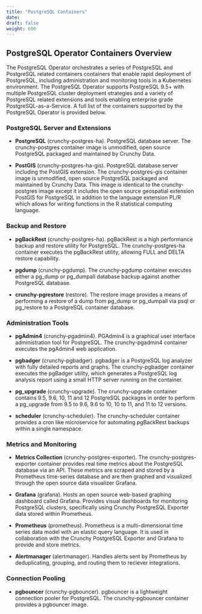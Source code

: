 ```yaml
---
title: "PostgreSQL Containers"
date:
draft: false
weight: 600
---
```


## PostgreSQL Operator Containers Overview

The PostgreSQL Operator orchestrates a series of PostgreSQL and PostgreSQL related containers containers that enable rapid deployment of PostgreSQL, including administration and monitoring tools in a Kubernetes environment. The PostgreSQL Operator supports PostgreSQL 9.5+ with multiple PostgreSQL cluster deployment strategies and a variety of PostgreSQL related extensions and tools enabling enterprise grade PostgreSQL-as-a-Service.   A full list of the containers supported by the PostgreSQL Operator is provided below.   

### PostgreSQL Server and Extensions

* **PostgreSQL** (crunchy-postgres-ha).  PostgreSQL database server.  The crunchy-postgres container image is unmodified, open source PostgreSQL packaged and maintained by Crunchy Data.

* **PostGIS** (crunchy-postgres-ha-gis).  PostgreSQL database server including the PostGIS extension. The crunchy-postgres-gis container image is unmodified, open source PostgreSQL packaged and maintained by Crunchy Data. This image is identical to the crunchy-postgres image except it includes the open source geospatial extension PostGIS for PostgreSQL in addition to the language extension PL/R which allows for writing functions in the R statistical computing language.

### Backup and Restore

* **pgBackRest** (crunchy-postgres-ha). pgBackRest is a high performance backup and restore utility for PostgreSQL.  The crunchy-postgres-ha container executes the pgBackRest utility, allowing FULL and DELTA restore capability.

* **pgdump** (crunchy-pgdump). The crunchy-pgdump container executes either a pg_dump or pg_dumpall database backup against another PostgreSQL database.

* **crunchy-pgrestore** (restore). The restore image provides a means of performing a restore of a dump from pg_dump or pg_dumpall via psql or pg_restore to a PostgreSQL container database.


### Administration Tools

* **pgAdmin4** (crunchy-pgadmin4). PGAdmin4 is a graphical user interface administration tool for PostgreSQL.  The crunchy-pgadmin4 container executes the pgAdmin4 web application.

* **pgbadger** (crunchy-pgbadger).  pgbadger is a PostgreSQL log analyzer with fully detailed reports and graphs.  The crunchy-pgbadger container executes the pgBadger utility, which generates a PostgreSQL log analysis report using a small HTTP server running on the container.

* **pg_upgrade**  (crunchy-upgrade). The crunchy-upgrade container contains 9.5, 9.6, 10, 11 and 12 PostgreSQL packages in order to perform a pg_upgrade from 9.5 to 9.6, 9.6 to 10, 10 to 11, and 11 to 12 versions.

* **scheduler** (crunchy-scheduler).  The crunchy-scheduler container provides a cron like microservice for automating pgBackRest backups within a single namespace.

### Metrics and Monitoring

* **Metrics Collection** (crunchy-postgres-exporter). The crunchy-postgres-exporter container provides real time metrics about the PostgreSQL database via an API. These metrics are scraped and stored by a Prometheus time-series database and are then graphed and visualized through the open source data visualizer Grafana.  

* **Grafana** (grafana).  Hosts an open source web-based graphing dashboard called Grafana.  Provides visual dashboards for monitoring PostgreSQL clusters, specifically using Crunchy PostgreSQL Exporter data stored within Prometheus.

* **Prometheus** (prometheus).  Prometheus is a multi-dimensional time series data model with an elastic query language. It is used in collaboration with the Crunchy PostgreSQL Exporter and Grafana to provide and store metrics.

* **Alertmanager** (alertmanager). Handles alerts sent by Prometheus by deduplicating, grouping, and routing them to reciever integrations.

### Connection Pooling

* **pgbouncer** (crunchy-pgbouncer).  pgbouncer is a lightweight connection pooler for PostgreSQL. The crunchy-pgbouncer container provides a pgbouncer image.
